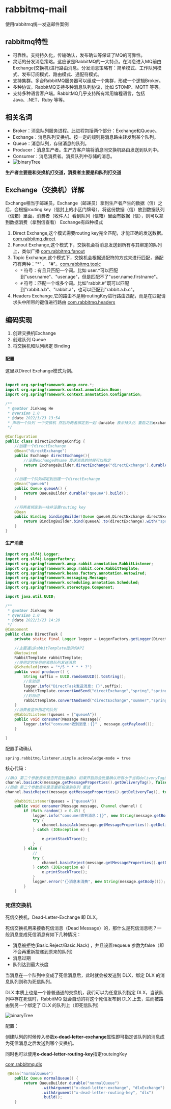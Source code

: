 # rabbitmq-mail

使用rabbitmq统一发送邮件案例

## rabbitmq特性

+ 可靠性。支持持久化，传输确认，发布确认等保证了MQ的可靠性。
+ 灵活的分发消息策略。这应该是RabbitMQ的一大特点。在消息进入MQ前由Exchange(交换机)进行路由消息。分发消息策略有：简单模式、工作队列模式、发布订阅模式、路由模式、通配符模式。
+ 支持集群。多台RabbitMQ服务器可以组成一个集群，形成一个逻辑Broker。
+ 多种协议。RabbitMQ支持多种消息队列协议，比如 STOMP、MQTT 等等。
+ 支持多种语言客户端。RabbitMQ几乎支持所有常用编程语言，包括 Java、.NET、Ruby 等等。

## 相关名词

+ Broker：消息队列服务进程。此进程包括两个部分：Exchange和Queue。
+ Exchange：消息队列交换机。按一定的规则将消息路由转发到某个队列。
+ Queue：消息队列，存储消息的队列。
+ Producer：消息生产者。生产方客户端将消息同交换机路由发送到队列中。
+ Consumer：消息消费者。消费队列中存储的消息。
+ ![binaryTree](./assets/rabbitmq.png)

**生产者主要是和交换机打交道，消费者主要是和队列打交道**

## Exchange（交换机）详解

Exchange相当于邮递员，Exchange（邮递员）拿到生产者产生的数据（信）之后，会根据routing key（信封上的小区门牌号），将这份数据（信）放到数据队列（信箱）里面，消费者（收件人）看到队列（信箱）里面有数据（信），则可以拿到数据消费（拿到信查看）
Exchange有四种模式

1. Direct Exchange,这个模式需要routing key完全匹配，才能正确的发送数据。[com.rabbitmq.direct](https://github.com/jinkangHe/rabbitmq-mail/blob/026146d0699735de0f0e1dbc57f8f637efe0d8bd/src/main/java/com/rabbitmq/direct)
2. Fanout Exchange,这个模式下，交换机会将消息发送到所有与其绑定的队列上，类似广播 [com.rabbitmq.fanout](https://github.com/jinkangHe/rabbitmq-mail/blob/026146d0699735de0f0e1dbc57f8f637efe0d8bd/src/main/java/com/rabbitmq/fanout)
3. Topic Exchange,这个模式下，交换机会根据通配符的方式来进行匹配，通配符有两种："*" 、 "#"。[com.rabbitmq.topic](https://github.com/jinkangHe/rabbitmq-mail/blob/026146d0699735de0f0e1dbc57f8f637efe0d8bd/src/main/java/com/rabbitmq/topic)
   + `*` 符号：有且只匹配一个词。比如 user.*可以匹配到"user.name"、"user.age"，但是匹配不了"user.name.firstname"。
   + `#` 符号：匹配一个或多个词。比如"rabbit.#"既可以匹配到"rabbit.a.b"、"rabbit.a"，也可以匹配到"rabbit.a.b.c"。
4. Headers Exchange,它的路由不是用routingKey进行路由匹配，而是在匹配请求头中所带的键值进行路由 [com.rabbitmq.headers](https://github.com/jinkangHe/rabbitmq-mail/blob/026146d0699735de0f0e1dbc57f8f637efe0d8bd/src/main/java/com/rabbitmq/headers)

## 编码实现

1. 创建交换机Exchange
2. 创建队列 Queue
3. 将交换机和队列绑定 Binding

#### 配置

这里以Direct Exchange模式为例。

```java

import org.springframework.amqp.core.*;
import org.springframework.context.annotation.Bean;
import org.springframework.context.annotation.Configuration;

/**
 * @author Jinkang He
 * @version 1.0
 * @date 2022/3/23 13:54
 * 声明一个队列 一个交换机 然后将两者绑定到一起 durable 表示持久化 重启之后exchange不消失
 */

@Configuration
public class DirectExchangeConfig {
    //创建一个directExchange
    @Bean("directExchange")
    public Exchange directExchange(){
        //设置exchange的name 发送消息的时候可以指定
        return ExchangeBuilder.directExchange("directExchange").durable(true).build();
    }

    //创建一个队列绑定到创建一个directExchange
    @Bean("queueA")
    public Queue queueA() {
        return QueueBuilder.durable("queueA").build();
    }

    //将两者绑定到一块并设置routing key
    @Bean
    public Binding bindingBuilder(Queue queueA,DirectExchange directExchange){
        return BindingBuilder.bind(queueA).to(directExchange).with("spring");
    }
}

```

#### 生产消费

```java
import org.slf4j.Logger;
import org.slf4j.LoggerFactory;
import org.springframework.amqp.rabbit.annotation.RabbitListener;
import org.springframework.amqp.rabbit.core.RabbitTemplate;
import org.springframework.beans.factory.annotation.Autowired;
import org.springframework.messaging.Message;
import org.springframework.scheduling.annotation.Scheduled;
import org.springframework.stereotype.Component;

import java.util.UUID;

/**
 * @author Jinkang He
 * @version 1.0
 * @date 2022/3/23 14:20
 */
@Component
public class DirectTask {
    private static final Logger logger = LoggerFactory.getLogger(DirectTask.class);

    //主要通过RabbitTemplate提供的API
    @Autowired
    RabbitTemplate rabbitTemplate;
    //使用定时任务向消息队列发送消息
    @Scheduled(cron = "*/5 * * * * ?")
    public void producer() {
        String suffix = UUID.randomUUID().toString();
        //实验组
        logger.info("DirectTask发送消息: {}",suffix);
        rabbitTemplate.convertAndSend("directExchange","spring","spring类型消息" + suffix);
        //对照组
        rabbitTemplate.convertAndSend("directExchange","summer","spring类型消息" + suffix);
    }
    //消费者监听指定的队列
    @RabbitListener(queues = {"queueA"})
    public void consumer(Message message){
        logger.info("consumer收到消息：{}" , message.getPayload());
    }

}
```

配置手动确认

`spring.rabbitmq.listener.simple.acknowledge-mode = true`

核心代码：

```java
//确认 第二个参数表示是否开启批量确认 如果开启则会批量确认所有小于当前deliveryTag的消息
channel.basicAck(message.getMessageProperties().getDeliveryTag(), false);
//拒绝 第二个参数表示是否重新投递到队列 重试 
channel.basicReject(message.getMessageProperties().getDeliveryTag(), true);
```

```java
    @RabbitListener(queues = {"queueA"})
    public void consumer(Message message, Channel channel) {
        if (Math.random() > 0.45) {
            logger.info("consumer收到消息：{}", new String(message.getBody()));
            try {
                channel.basicAck(message.getMessageProperties().getDeliveryTag(), false);
            } catch (IOException e) {

                e.printStackTrace();
            }
        } else {
            //
            try {
                channel.basicReject(message.getMessageProperties().getDeliveryTag(), true);
            } catch (IOException e) {
                e.printStackTrace();
            }
            logger.error("{}消息未消费", new String(message.getBody()));
        }
    }
```

### 死信交换机

死信交换机，Dead-Letter-Exchange 即 DLX。

死信交换机用来接收死信消息（Dead Message）的，那什么是死信消息呢？一般消息变成死信消息有如下几种情况：

* 消息被拒绝(Basic.Reject/Basic.Nack) ，井且设置requeue 参数为false（即不会再重新投递到原来的队列）
* 消息过期
* 队列达到最大长度

当消息在一个队列中变成了死信消息后，此时就会被发送到 DLX，绑定 DLX 的消息队列则称为死信队列。

DLX 本质上也是一个普普通通的交换机，我们可以为任意队列指定 DLX，当该队列中存在死信时，RabbitMQ 就会自动的将这个死信发布到 DLX 上去，进而被路由到另一个绑定了 DLX 的队列上（即死信队列）

![binaryTree](./assets/死信队列流程图.png)

配置：

创建队列的时候传入参数**x-dead-letter-exchange**属性即可指定该队列的消息成为死信消息之后发送到哪个交换机。

同时也可以使用**x-dead-letter-routing-key**指定routeingKey

[com.rabbitmq.dlx](https://github.com/jinkangHe/rabbitmq-mail/blob/026146d0699735de0f0e1dbc57f8f637efe0d8bd/src/main/java/com/rabbitmq/dlx)

```java
 @Bean("normalQueue")
    public Queue normalQueue() {
        return QueueBuilder.durable("normalQueue")
                .withArgument("x-dead-letter-exchange", "dlxExchange") //指定死信发送到哪个交换机（相当于绑定一个死信交换机）
                .withArgument("x-dead-letter-routing-key", "dlx")
                .build();
    }
```
